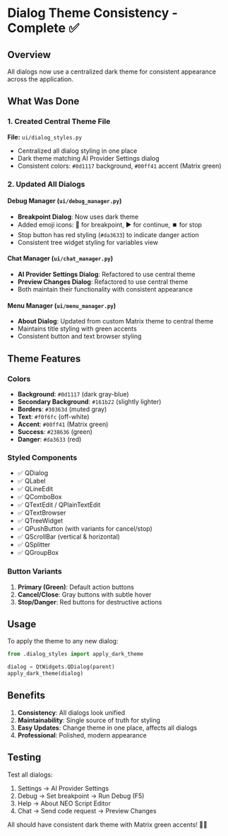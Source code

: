 # Dialog Theme Consistency - Complete ✅

## Overview
All dialogs now use a centralized dark theme for consistent appearance across the application.

## What Was Done

### 1. Created Central Theme File
**File:** `ui/dialog_styles.py`
- Centralized all dialog styling in one place
- Dark theme matching AI Provider Settings dialog
- Consistent colors: `#0d1117` background, `#00ff41` accent (Matrix green)

### 2. Updated All Dialogs

#### Debug Manager (`ui/debug_manager.py`)
- **Breakpoint Dialog**: Now uses dark theme
- Added emoji icons: 🔴 for breakpoint, ▶️ for continue, ⏹️ for stop
- Stop button has red styling (`#da3633`) to indicate danger action
- Consistent tree widget styling for variables view

#### Chat Manager (`ui/chat_manager.py`)
- **AI Provider Settings Dialog**: Refactored to use central theme
- **Preview Changes Dialog**: Refactored to use central theme
- Both maintain their functionality with consistent appearance

#### Menu Manager (`ui/menu_manager.py`)
- **About Dialog**: Updated from custom Matrix theme to central theme
- Maintains title styling with green accents
- Consistent button and text browser styling

## Theme Features

### Colors
- **Background**: `#0d1117` (dark gray-blue)
- **Secondary Background**: `#161b22` (slightly lighter)
- **Borders**: `#30363d` (muted gray)
- **Text**: `#f0f6fc` (off-white)
- **Accent**: `#00ff41` (Matrix green)
- **Success**: `#238636` (green)
- **Danger**: `#da3633` (red)

### Styled Components
- ✅ QDialog
- ✅ QLabel
- ✅ QLineEdit
- ✅ QComboBox
- ✅ QTextEdit / QPlainTextEdit
- ✅ QTextBrowser
- ✅ QTreeWidget
- ✅ QPushButton (with variants for cancel/stop)
- ✅ QScrollBar (vertical & horizontal)
- ✅ QSplitter
- ✅ QGroupBox

### Button Variants
1. **Primary (Green)**: Default action buttons
2. **Cancel/Close**: Gray buttons with subtle hover
3. **Stop/Danger**: Red buttons for destructive actions

## Usage

To apply the theme to any new dialog:

```python
from .dialog_styles import apply_dark_theme

dialog = QtWidgets.QDialog(parent)
apply_dark_theme(dialog)
```

## Benefits
1. **Consistency**: All dialogs look unified
2. **Maintainability**: Single source of truth for styling
3. **Easy Updates**: Change theme in one place, affects all dialogs
4. **Professional**: Polished, modern appearance

## Testing
Test all dialogs:
1. Settings → AI Provider Settings
2. Debug → Set breakpoint → Run Debug (F5)
3. Help → About NEO Script Editor
4. Chat → Send code request → Preview Changes

All should have consistent dark theme with Matrix green accents! 🎨✅

